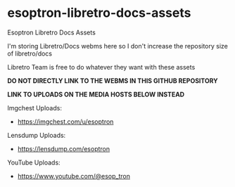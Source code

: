 # esoptron-libretro-docs-assets

Esoptron Libretro Docs Assets

I'm storing Libretro/Docs webms here so I don't increase the repository size of libretro/docs

Libretro Team is free to do whatever they want with these assets

**DO NOT DIRECTLY LINK TO THE WEBMS IN THIS GITHUB REPOSITORY**

**LINK TO UPLOADS ON THE MEDIA HOSTS BELOW INSTEAD**

Imgchest Uploads:

* https://imgchest.com/u/esoptron

Lensdump Uploads:

* https://lensdump.com/esoptron

YouTube Uploads:

* https://www.youtube.com/@esop_tron
